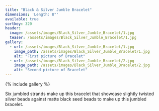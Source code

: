 ```yaml
---
title: "Black & Silver Jumble Bracelet"
dimensions: 'Length: 8"'
available: true
sortkey: 320
header:
  image: /assets/images/Black_Silver_Jumble_Bracelet/1.jpg
  teaser: /assets/images/Black_Silver_Jumble_Bracelet/1.jpg
gallery:
  - url: /assets/images/Black_Silver_Jumble_Bracelet/1.jpg
    image_path: /assets/images/Black_Silver_Jumble_Bracelet/1.jpg
    alt: "First picture of Bracelet"
  - url: /assets/images/Black_Silver_Jumble_Bracelet/2.jpg
    image_path: /assets/images/Black_Silver_Jumble_Bracelet/2.jpg
    alt: "Second picture of Bracelet"
---
```



{% include gallery %}


Six jumbled strands make up this bracelet that showcase slightly twisted silver beads against matte black seed beads to make up this jumbled bracelet.
